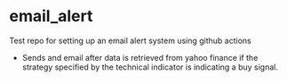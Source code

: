# email_alert
Test repo for setting up an email alert system using github actions

- Sends and email after data is retrieved from yahoo finance if the strategy specified by the technical indicator is indicating a buy signal.
